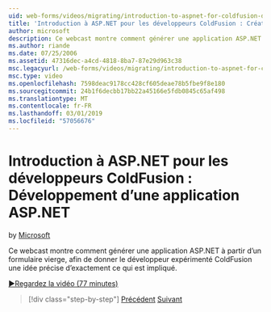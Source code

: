 ```yaml
---
uid: web-forms/videos/migrating/introduction-to-aspnet-for-coldfusion-developers-building-an-aspnet-application
title: 'Introduction à ASP.NET pour les développeurs ColdFusion : Création d’une Application ASP.NET | Microsoft Docs'
author: microsoft
description: Ce webcast montre comment générer une application ASP.NET à partir d’un formulaire vierge, afin de donner le développeur expérimenté ColdFusion une idée précise de la marche...
ms.author: riande
ms.date: 07/25/2006
ms.assetid: 47316dec-a4cd-4818-8ba7-87e29d963c38
msc.legacyurl: /web-forms/videos/migrating/introduction-to-aspnet-for-coldfusion-developers-building-an-aspnet-application
msc.type: video
ms.openlocfilehash: 7598deac9178cc428cf605deae78b5fbe9f8e180
ms.sourcegitcommit: 24b1f6decbb17bb22a45166e5fdb0845c65af498
ms.translationtype: MT
ms.contentlocale: fr-FR
ms.lasthandoff: 03/01/2019
ms.locfileid: "57056676"
---
```

<a name="introduction-to-aspnet-for-coldfusion-developers-building-an-aspnet-application"></a>Introduction à ASP.NET pour les développeurs ColdFusion : Développement d’une application ASP.NET
====================
by [Microsoft](https://github.com/microsoft)

Ce webcast montre comment générer une application ASP.NET à partir d’un formulaire vierge, afin de donner le développeur expérimenté ColdFusion une idée précise d’exactement ce qui est impliqué.

[&#9654;Regardez la vidéo (77 minutes)](https://channel9.msdn.com/Blogs/ASP-NET-Site-Videos/introduction-to-aspnet-for-coldfusion-developers-building-an-aspnet-application)

> [!div class="step-by-step"]
> [Précédent](intro-to-aspnet-for-coldfusion-developers-adding-aspnet-to-your-repertoire.md)
> [Suivant](interop-between-php-and-the-windows-platform.md)
